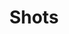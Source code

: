---
title: 'Shots'
description: ''
link: 'https://shots.so/'
imageURL: 'https://res.cloudinary.com/dc6mrv5cb/image/upload/v1718794399/personal-resources/images/psl38yei5kgqh8xre7yj_qhrl2b.webp'
---